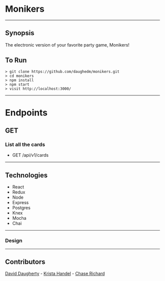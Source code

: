 # Monikers

---

## Synopsis

The electronic version of your favorite party game, Monikers!

## To Run

    > git clone https://github.com/daughedm/monikers.git
    > cd monikers
    > npm install
    > npm start
    > visit http://localhost:3000/

---

# Endpoints

## GET

### List all the cards

- GET /api/v1/cards

---

## Technologies

- React
- Redux
- Node
- Express
- Postgres
- Knex
- Mocha
- Chai

---

### Design

---

## Contributors

[David Daugherty](https://github.com/daughedm) -
[Krista Handel](https://github.com/meloncatty) -
[Chase Richard](https://github.com/hmmChase)
